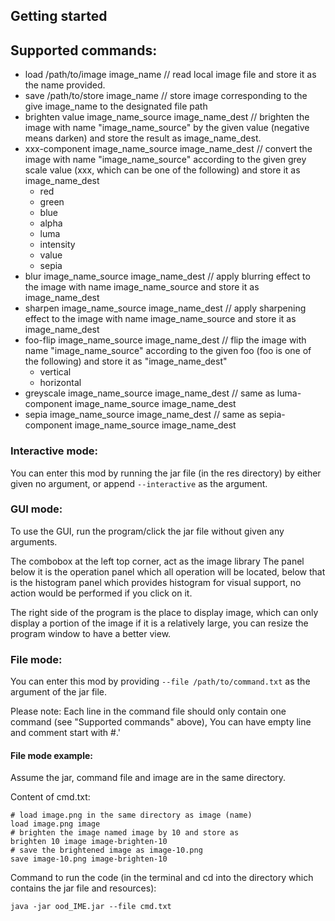 ## Getting started

## Supported commands:

- load /path/to/image image_name // read local image file and store it as the name provided.
- save /path/to/store image_name // store image corresponding to the give image_name to the
  designated file path
- brighten value image_name_source image_name_dest // brighten the image with name
  "image_name_source" by the given value (negative means darken) and store the result as
  image_name_dest.
- xxx-component image_name_source image_name_dest // convert the image with name
  "image_name_source" according to the given grey scale value (xxx, which can be one of the
  following) and store it as image_name_dest
    - red
    - green
    - blue
    - alpha
    - luma
    - intensity
    - value
    - sepia
- blur image_name_source image_name_dest // apply blurring effect to the image with name
  image_name_source and store it as image_name_dest
- sharpen image_name_source image_name_dest // apply sharpening effect to the image with name
  image_name_source and store it as image_name_dest
- foo-flip image_name_source image_name_dest // flip the image with name
  "image_name_source" according to the given foo (foo is one of the following) and store it as
  "image_name_dest"
    - vertical
    - horizontal
- greyscale image_name_source image_name_dest // same as luma-component image_name_source
  image_name_dest
- sepia image_name_source image_name_dest // same as sepia-component image_name_source
  image_name_dest

### Interactive mode:

You can enter this mod by running the jar file (in the res directory) by either given no argument,
or append `--interactive` as the argument.

### GUI mode:

To use the GUI, run the program/click the jar file without given any arguments.

The combobox at the left top corner, act as the image library The panel below it is the operation
panel which all operation will be located, below that is the histogram panel which provides
histogram for visual support, no action would be performed if you click on it.

The right side of the program is the place to display image, which can only display a portion of 
the image if it is a relatively large, you can resize the program window to have a better view.

### File mode:

You can enter this mod by providing `--file /path/to/command.txt` as the argument of the jar file.

Please note:
Each line in the command file should only contain one command (see "Supported commands" above), You
can have empty line and comment start with #.'

#### File mode example:

Assume the jar, command file and image are in the same directory.

Content of cmd.txt:

```
# load image.png in the same directory as image (name)
load image.png image
# brighten the image named image by 10 and store as
brighten 10 image image-brighten-10
# save the brightened image as image-10.png
save image-10.png image-brighten-10
```

Command to run the code (in the terminal and cd into the directory which contains the jar file and
resources):

`java -jar ood_IME.jar --file cmd.txt`

